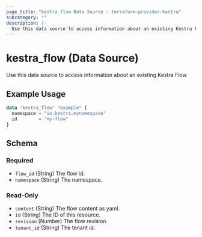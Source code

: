 ```yaml
---
page_title: "kestra_flow Data Source - terraform-provider-kestra"
subcategory: ""
description: |-
  Use this data source to access information about an existing Kestra Flow
---
```


# kestra_flow (Data Source)

Use this data source to access information about an existing Kestra Flow

## Example Usage

```terraform
data "kestra_flow" "example" {
  namespace = "io.kestra.mynamespace"
  id        = "my-flow"
}
```

<!-- schema generated by tfplugindocs -->
## Schema

### Required

- `flow_id` (String) The flow id.
- `namespace` (String) The namespace.

### Read-Only

- `content` (String) The flow content as yaml.
- `id` (String) The ID of this resource.
- `revision` (Number) The flow revision.
- `tenant_id` (String) The tenant id.
